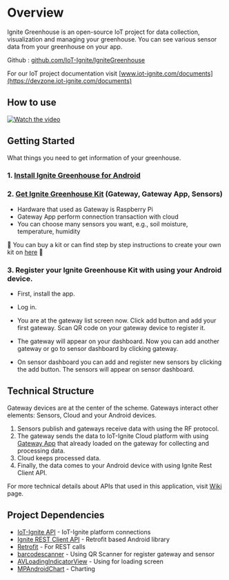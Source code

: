 # Overview

Ignite Greenhouse is an open-source IoT project for data collection, visualization and managing your greenhouse. You can see various sensor data from your greenhouse on your app.

Github : [github.com/IoT-Ignite/IgniteGreenhouse](https://github.com/IoT-Ignite/IgniteGreenhouse)

For our IoT project documentation visit [www.iot-ignite.com/documents](https://devzone.iot-ignite.com/documents)

## How to use

[![Watch the video](http://img.youtube.com/vi/RPMDYocyliY/0.jpg)](https://www.youtube.com/watch?v=RPMDYocyliY)

## Getting Started

What things you need to get information of your greenhouse.

### 1. [Install Ignite Greenhouse for Android](https://play.google.com/store/apps/details?id=com.ardic.android.kuuklaparentalcontrol)

### 2. [Get Ignite Greenhouse Kit](https://www.iot-ignite.com/) (Gateway, Gateway App, Sensors)
   * Hardware that used as Gateway is Raspberry Pi
   * Gateway App perform connection transaction with cloud
   * You can choose many sensors you want, e.g., soil moisture, temperature, humidity

   :cactus: You can buy a kit or can find step by step instructions to create your own kit on [here](https://iot-ignite.github.io/IgniteGreenhouse/gatewayapp/) :cactus:


### 3. Register your Ignite Greenhouse Kit with using your Android device.

* First, install the app.

* Log in.

* You are at the gateway list screen now. Click add button and add your first gateway. Scan QR code on your gateway device to register it.

* The gateway will appear on your dashboard. Now you can add another gateway or go to sensor dashboard by clicking gateway.

* On sensor dashboard you can add and register new sensors by clicking the add button. The sensors will appear on sensor dashboard.

## Technical Structure

Gateway devices are at the center of the scheme. Gateways interact other elements: Sensors, Cloud and your Android devices.

1. Sensors publish and gateways receive data with using the RF protocol.
2. The gateway sends the data to IoT-Ignite Cloud platform with using [Gateway App](https://github.com/freeloki/GreenhousePrivate/wiki) that already loaded on the gateway for collecting and processing data.
3. Cloud keeps processed data.
4. Finally, the data comes to your Android device with using Ignite Rest Client API.

For more technical details about APIs that used in this application, visit [Wiki](https://github.com/freeloki/GreenhousePrivate/wiki) page.

## Project Dependencies

* [IoT-Ignite API](http://www.dropwizard.io/1.0.2/docs/) - IoT-Ignite platform connections
* [Ignite REST Client API](https://maven.apache.org/) - Retrofit based Android library
* [Retrofit](http://square.github.io/retrofit/) - For REST calls
* [barcodescanner](https://github.com/dm77/barcodescanner) - Using QR Scanner for register gateway and sensor
* [AVLoadingIndicatorView](https://github.com/81813780/AVLoadingIndicatorView) - Using for loading screen
* [MPAndroidChart](https://github.com/PhilJay/MPAndroidChart) - Charting

